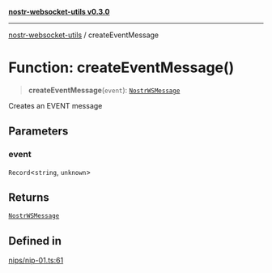 [**nostr-websocket-utils v0.3.0**](../README.md)

***

[nostr-websocket-utils](../globals.md) / createEventMessage

# Function: createEventMessage()

> **createEventMessage**(`event`): [`NostrWSMessage`](../interfaces/NostrWSMessage.md)

Creates an EVENT message

## Parameters

### event

`Record`\<`string`, `unknown`\>

## Returns

[`NostrWSMessage`](../interfaces/NostrWSMessage.md)

## Defined in

[nips/nip-01.ts:61](https://github.com/HumanjavaEnterprises/nostr-websocket-utils/blob/main/src/nips/nip-01.ts#L61)
